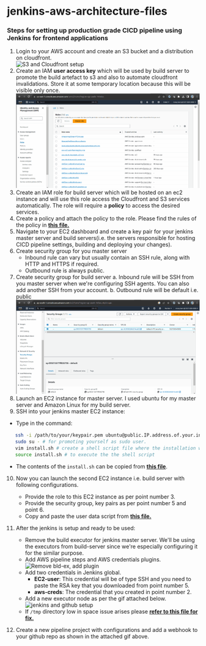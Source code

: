 # jenkins-aws-architecture-files

### Steps for setting up production grade CICD pipeline using Jenkins for frontend applications

1. Login to your AWS account and create an S3 bucket and a distribution on cloudfront.<br/>![S3 and Cloudfront setup](assets/setup_cloudfront_s3.gif)
2. Create an IAM **user access key** which will be used by build server to promote the build artefact to s3 and also to automate cloudfront invalidations. Store it at some temporary location because this will be visible only once.<br />![IAM Role and Access key](assets/role_and_key.gif)
3. Create an IAM role for build server which will be hosted on an ec2 instance and will use this role access the Cloudfront and S3 services automatically. The role will require a **policy** to access the desired services.
4. Create a policy and attach the policy to the role. Please find the rules of the policy in [**this file.**](docs/build-server-policy.txt)
5. Navigate to your EC2 dashboard and create a key pair for your jenkins master server and build servers(i.e. the servers responsible for hosting CICD pipeline settings, building and deploying your changes).
6. Create security group for you master server
   - Inbound rule can vary but usually contain an SSH rule, along with HTTP and HTTPS if required.
   - Outbound rule is always public.
7. Create security group for build server
   a. Inbound rule will be SSH from you master server when we're configuring SSH agents. You can also add another SSH from your account.
   b. Outbound rule will be default i.e. public<br />![S3 and Cloudfront setup](assets/security_groups.gif)
8. Launch an EC2 instance for master server. I used ubuntu for my master server and Amazon Linux for my build server.
9. SSH into your jenkins master EC2 instance:

- Type in the command:</br>

```bash
   ssh -i /path/to/your/keypair.pem ubuntu@public.IP.address.of.your.instance # Here ubuntu is the default username of the instance
   sudo su - # for promoting yourself as sudo user.
   vim install.sh # create a shell script file where the installation will be placed.
   source install.sh # to execute the the shell script
```

- The contents of the `install.sh` can be copied from [**this file**](docs/install.sh).

10. Now you can launch the second EC2 instance i.e. build server with following configurations.

    - Provide the role to this EC2 instance as per point number 3.
    - Provide the security group, key pairs as per point number 5 and point 6.
    - Copy and paste the user data script from [**this file.**](docs/build-server-script.sh)

11. After the jenkins is setup and ready to be used:

    - Remove the build executor for jenkins master server. We'll be using the executors from build-server since we're especially configuring it for the similar purpose.
    - Add AWS pipeline steps and AWS credentials plugins.<br />![Remove bld-ex, add plugin](assets/jenkins_1.gif)
    - Add two credentials in Jenkins global.
      - **EC2-user**: This credential will be of type SSH and you need to paste the RSA key that you downloaded from point number 5.
      - **aws-creds**: The credential that you created in point number 2.
    - Add a new executor node as per the gif attached below.<br/>![jenkins and github setup](assets/jenkins_2.gif)
    - If `/tmp` directory low in space issue arises please [**refer to this file for fix.**](docs/tmp-low-space-fix.md)

12. Create a new pipeline project with configurations and add a webhook to your github repo as shown in the attached gif above.
